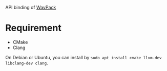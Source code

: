 API binding of [WavPack](https://www.wavpack.com/)

# Requirement
* CMake
* Clang

On Debian or Ubuntu, you can install by
`sudo apt install cmake llvm-dev libclang-dev clang`.
